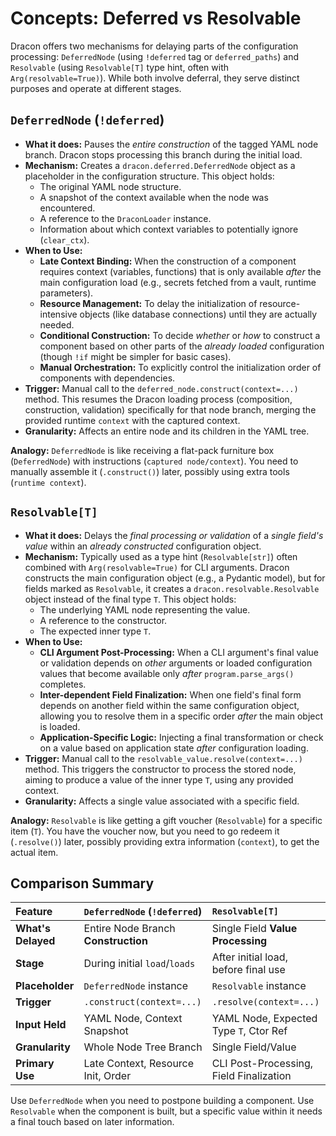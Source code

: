 # Concepts: Deferred vs Resolvable

Dracon offers two mechanisms for delaying parts of the configuration processing: `DeferredNode` (using `!deferred` tag or `deferred_paths`) and `Resolvable` (using `Resolvable[T]` type hint, often with `Arg(resolvable=True)`). While both involve deferral, they serve distinct purposes and operate at different stages.

## `DeferredNode` (`!deferred`)

- **What it does:** Pauses the _entire construction_ of the tagged YAML node branch. Dracon stops processing this branch during the initial load.
- **Mechanism:** Creates a `dracon.deferred.DeferredNode` object as a placeholder in the configuration structure. This object holds:
  - The original YAML node structure.
  - A snapshot of the context available when the node was encountered.
  - A reference to the `DraconLoader` instance.
  - Information about which context variables to potentially ignore (`clear_ctx`).
- **When to Use:**
  - **Late Context Binding:** When the construction of a component requires context (variables, functions) that is only available _after_ the main configuration load (e.g., secrets fetched from a vault, runtime parameters).
  - **Resource Management:** To delay the initialization of resource-intensive objects (like database connections) until they are actually needed.
  - **Conditional Construction:** To decide _whether_ or _how_ to construct a component based on other parts of the _already loaded_ configuration (though `!if` might be simpler for basic cases).
  - **Manual Orchestration:** To explicitly control the initialization order of components with dependencies.
- **Trigger:** Manual call to the `deferred_node.construct(context=...)` method. This resumes the Dracon loading process (composition, construction, validation) specifically for that node branch, merging the provided runtime `context` with the captured context.
- **Granularity:** Affects an entire node and its children in the YAML tree.

**Analogy:** `DeferredNode` is like receiving a flat-pack furniture box (`DeferredNode`) with instructions (`captured node/context`). You need to manually assemble it (`.construct()`) later, possibly using extra tools (`runtime context`).

## `Resolvable[T]`

- **What it does:** Delays the _final processing or validation_ of a _single field's value_ within an _already constructed_ configuration object.
- **Mechanism:** Typically used as a type hint (`Resolvable[str]`) often combined with `Arg(resolvable=True)` for CLI arguments. Dracon constructs the main configuration object (e.g., a Pydantic model), but for fields marked as `Resolvable`, it creates a `dracon.resolvable.Resolvable` object instead of the final type `T`. This object holds:
  - The underlying YAML node representing the value.
  - A reference to the constructor.
  - The expected inner type `T`.
- **When to Use:**
  - **CLI Argument Post-Processing:** When a CLI argument's final value or validation depends on _other_ arguments or loaded configuration values that become available only _after_ `program.parse_args()` completes.
  - **Inter-dependent Field Finalization:** When one field's final form depends on another field within the same configuration object, allowing you to resolve them in a specific order _after_ the main object is loaded.
  - **Application-Specific Logic:** Injecting a final transformation or check on a value based on application state _after_ configuration loading.
- **Trigger:** Manual call to the `resolvable_value.resolve(context=...)` method. This triggers the constructor to process the stored node, aiming to produce a value of the inner type `T`, using any provided context.
- **Granularity:** Affects a single value associated with a specific field.

**Analogy:** `Resolvable` is like getting a gift voucher (`Resolvable`) for a specific item (`T`). You have the voucher now, but you need to go redeem it (`.resolve()`) later, possibly providing extra information (`context`), to get the actual item.

## Comparison Summary

| Feature            | `DeferredNode` (`!deferred`)        | `Resolvable[T]`                         |
| :----------------- | :---------------------------------- | :-------------------------------------- |
| **What's Delayed** | Entire Node Branch **Construction** | Single Field **Value Processing**       |
| **Stage**          | During initial `load`/`loads`       | After initial load, before final use    |
| **Placeholder**    | `DeferredNode` instance             | `Resolvable` instance                   |
| **Trigger**        | `.construct(context=...)`           | `.resolve(context=...)`                 |
| **Input Held**     | YAML Node, Context Snapshot         | YAML Node, Expected Type `T`, Ctor Ref  |
| **Granularity**    | Whole Node Tree Branch              | Single Field/Value                      |
| **Primary Use**    | Late Context, Resource Init, Order  | CLI Post-Processing, Field Finalization |

Use `DeferredNode` when you need to postpone building a component. Use `Resolvable` when the component is built, but a specific value within it needs a final touch based on later information.
